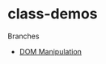# class-demos

Branches
- [DOM Manipulation](https://github.dev/IT3049C-Spring24/class-demos/tree/dom)
